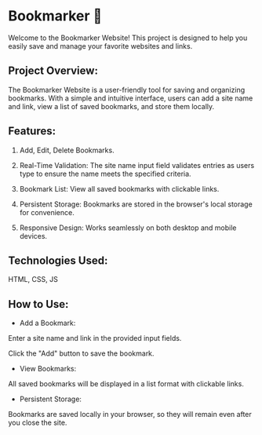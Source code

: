 # Bookmarker 🔖
Welcome to the Bookmarker Website! This project is designed to help you easily save and manage your favorite websites and links.

## Project Overview:
The Bookmarker Website is a user-friendly tool for saving and organizing bookmarks. With a simple and intuitive interface, users can add a site name and link, view a list of saved bookmarks, and store them locally.

## Features:

1. Add, Edit, Delete Bookmarks.

2. Real-Time Validation: The site name input field validates entries as users type to ensure the name meets the specified criteria.

3. Bookmark List: View all saved bookmarks with clickable links.

4. Persistent Storage: Bookmarks are stored in the browser's local storage for convenience.

5. Responsive Design: Works seamlessly on both desktop and mobile devices.

## Technologies Used:

HTML, CSS, JS

## How to Use:

- Add a Bookmark:

Enter a site name and link in the provided input fields.

Click the "Add" button to save the bookmark.

- View Bookmarks:

All saved bookmarks will be displayed in a list format with clickable links.

- Persistent Storage:

Bookmarks are saved locally in your browser, so they will remain even after you close the site.
